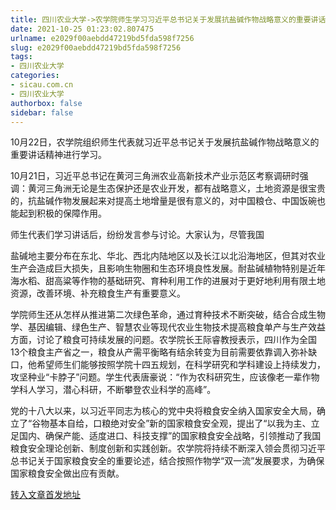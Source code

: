 ```yaml
---
title: 四川农业大学->农学院师生学习习近平总书记关于发展抗盐碱作物战略意义的重要讲话精神 | sicau.com.cn
date: 2021-10-25 01:23:02.807475
urlname: e2029f00aebdd47219bd5fda598f7256
slug: e2029f00aebdd47219bd5fda598f7256
tags: 
- 四川农业大学
categories:
- sicau.com.cn
- 四川农业大学
authorbox: false
sidebar: false
---
```

10月22日，农学院组织师生代表就习近平总书记关于发展抗盐碱作物战略意义的重要讲话精神进行学习。

10月21日，习近平总书记在黄河三角洲农业高新技术产业示范区考察调研时强调：黄河三角洲无论是生态保护还是农业开发，都有战略意义，土地资源是很宝贵的，抗盐碱作物发展起来对提高土地增量是很有意义的，对中国粮仓、中国饭碗也能起到积极的保障作用。

师生代表们学习讲话后，纷纷发言参与讨论。大家认为，尽管我国
<!--more-->
盐碱地主要分布在东北、华北、西北内陆地区以及长江以北沿海地区，但其对农业生产会造成巨大损失，且影响生物圈和生态环境良性发展。耐盐碱植物特别是近年海水稻、甜高粱等作物的基础研究、育种利用工作的进展对于更好地利用有限土地资源，改善环境、补充粮食生产有重要意义。

学院师生还从怎样从推进第二次绿色革命，通过育种技术不断突破，结合合成生物学、基因编辑、绿色生产、智慧农业等现代农业生物技术提高粮食单产与生产效益方面，讨论了粮食可持续发展的问题。农学院长王际睿教授表示，四川作为全国13个粮食主产省之一，粮食从产需平衡略有结余转变为目前需要依靠调入弥补缺口，他希望师生们能够按照学院十四五规划，在科学研究和学科建设上持续发力，攻坚种业“卡脖子”问题。学生代表唐豪说：“作为农科研究生，应该像老一辈作物学科人学习，潜心科研，不断攀登农业科学的高峰”。

党的十八大以来，以习近平同志为核心的党中央将粮食安全纳入国家安全大局，确立了“谷物基本自给，口粮绝对安全”新的国家粮食安全观，提出了“以我为主、立足国内、确保产能、适度进口、科技支撑”的国家粮食安全战略，引领推动了我国粮食安全理论创新、制度创新和实践创新。农学院将持续不断深入领会贯彻习近平总书记关于国家粮食安全的重要论述，结合按照作物学“双一流”发展要求，为确保国家粮食安全做出应有贡献。



[转入文章首发地址](https://news.sicau.edu.cn/info/1078/65066.htm)